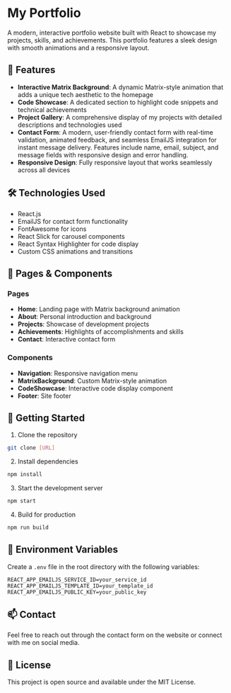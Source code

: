 # My Portfolio

A modern, interactive portfolio website built with React to showcase my projects, skills, and achievements. This portfolio features a sleek design with smooth animations and a responsive layout.

## 🚀 Features

- **Interactive Matrix Background**: A dynamic Matrix-style animation that adds a unique tech aesthetic to the homepage
- **Code Showcase**: A dedicated section to highlight code snippets and technical achievements
- **Project Gallery**: A comprehensive display of my projects with detailed descriptions and technologies used
- **Contact Form**: A modern, user-friendly contact form with real-time validation, animated feedback, and seamless EmailJS integration for instant message delivery. Features include name, email, subject, and message fields with responsive design and error handling.
- **Responsive Design**: Fully responsive layout that works seamlessly across all devices

## 🛠️ Technologies Used

- React.js
- EmailJS for contact form functionality
- FontAwesome for icons
- React Slick for carousel components
- React Syntax Highlighter for code display
- Custom CSS animations and transitions

## 📱 Pages & Components

### Pages
- **Home**: Landing page with Matrix background animation
- **About**: Personal introduction and background
- **Projects**: Showcase of development projects
- **Achievements**: Highlights of accomplishments and skills
- **Contact**: Interactive contact form 

### Components
- **Navigation**: Responsive navigation menu
- **MatrixBackground**: Custom Matrix-style animation
- **CodeShowcase**: Interactive code display component
- **Footer**: Site footer

## 🚀 Getting Started

1. Clone the repository
```bash
git clone [URL]
```

2. Install dependencies
```bash
npm install
```

3. Start the development server
```bash
npm start
```

4. Build for production
```bash
npm run build
```

## 🔧 Environment Variables

Create a `.env` file in the root directory with the following variables:
```
REACT_APP_EMAILJS_SERVICE_ID=your_service_id
REACT_APP_EMAILJS_TEMPLATE_ID=your_template_id
REACT_APP_EMAILJS_PUBLIC_KEY=your_public_key
```

## 📫 Contact

Feel free to reach out through the contact form on the website or connect with me on social media.

## 📝 License

This project is open source and available under the MIT License.
